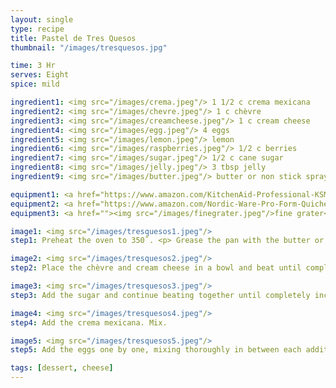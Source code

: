 ```yaml
---
layout: single
type: recipe
title: Pastel de Tres Quesos
thumbnail: "/images/tresquesos.jpg"

time: 3 Hr
serves: Eight
spice: mild

ingredient1: <img src="/images/crema.jpeg"/> 1 1/2 c crema mexicana
ingredient2: <img src="/images/chevre.jpeg"/> 1 c chèvre
ingredient3: <img src="/images/creamcheese.jpeg"/> 1 c cream cheese
ingredient4: <img src="/images/egg.jpeg"/> 4 eggs
ingredient5: <img src="/images/lemon.jpeg"/> lemon
ingredient6: <img src="/images/raspberries.jpeg"/> 1/2 c berries
ingredient7: <img src="/images/sugar.jpeg"/> 1/2 c cane sugar
ingredient8: <img src="/images/jelly.jpeg"/> 3 tbsp jelly
ingredient9: <img src="/images/butter.jpeg"/> butter or non stick spray for greasing pan

equipment1: <a href="https://www.amazon.com/KitchenAid-Professional-KSM6573CER-Stand-Empire/dp/B009LSIVCG/ref=as_li_ss_tl?ie=UTF8&qid=1486013886&sr=8-1&keywords=kitchen+aid+stand+mixer+pro&th=1&linkCode=ll1&tag=cilalime09-20&linkId=280bf0ecc0dbb90f4051435c215f8943"> <img src="/images/mixer.jpeg"/> mixer </a>
equipment2: <a href="https://www.amazon.com/Nordic-Ware-Pro-Form-Quiche-Interior/dp/B00004RFPV/ref=as_li_ss_tl?ie=UTF8&qid=1486013820&sr=8-4&keywords=tart+pan+removable+bottom&linkCode=ll1&tag=cilalime09-20&linkId=ebb0150d92e4e1ae0ea8e44eeb0cb4d6"> <img src="/images/tartpan.jpeg"/> baking dish with removable bottom </a>
equipment3: <a href=""><img src="/images/finegrater.jpeg"/>fine grater</a>

image1: <img src="/images/tresquesos1.jpeg"/>
step1: Preheat the oven to 350˚. <p> Grease the pan with the butter or non stick spray.

image2: <img src="/images/tresquesos2.jpeg"/>
step2: Place the chèvre and cream cheese in a bowl and beat until completely smooth. 

image3: <img src="/images/tresquesos3.jpeg"/>
step3: Add the sugar and continue beating together until completely incorporated and uniform.

image4: <img src="/images/tresquesos4.jpeg"/>
step4: Add the crema mexicana. Mix.

image5: <img src="/images/tresquesos5.jpeg"/>
step5: Add the eggs one by one, mixing thoroughly in between each addition and scraping the sides of the bowl.

tags: [dessert, cheese]
---
```


